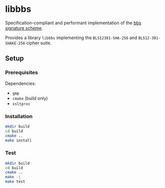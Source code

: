 # libbbs

Specification-compliant and performant implementation of the [bbs signature scheme](https://www.ietf.org/archive/id/draft-irtf-cfrg-bbs-signatures-05.html).

Provides a library `libbbs` implementing the `BLS12381-SHA-256` and `BLS12-381-SHAKE-256` cipher suite.

## Setup

### Prerequisites

Dependencies:

- `gmp`
- `cmake` (build only)
- `xsltproc`

### Installation

```zsh
mkdir build
cd build
cmake ..
make install
```

### Test

```zsh
mkdir build
cd build
cmake ..
make -j
make test
```

